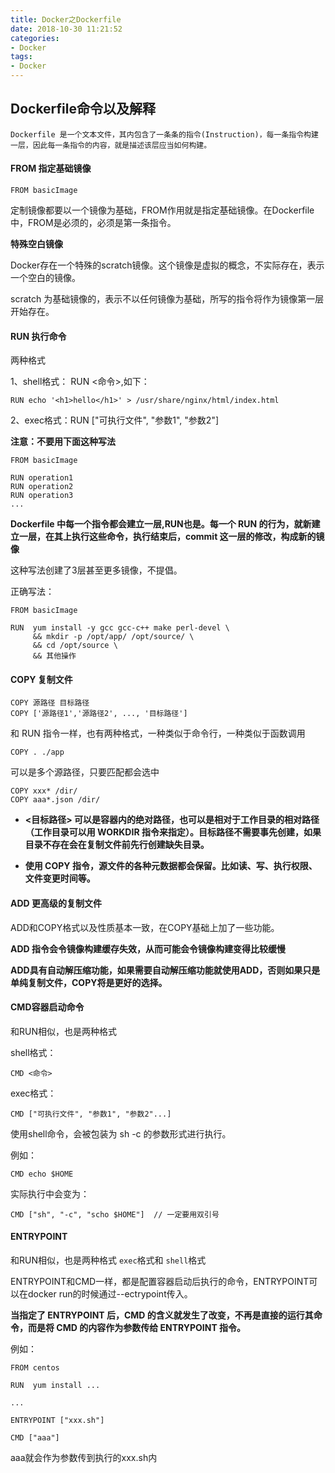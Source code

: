 ```yaml
---
title: Docker之Dockerfile
date: 2018-10-30 11:21:52
categories:
- Docker
tags:
- Docker
---
```


## Dockerfile命令以及解释

```
Dockerfile 是一个文本文件，其内包含了一条条的指令(Instruction)，每一条指令构建一层，因此每一条指令的内容，就是描述该层应当如何构建。
```

#### FROM 指定基础镜像
```
FROM basicImage
```

定制镜像都要以一个镜像为基础，FROM作用就是指定基础镜像。在Dockerfile中，FROM是必须的，必须是第一条指令。

**特殊空白镜像**

Docker存在一个特殊的scratch镜像。这个镜像是虚拟的概念，不实际存在，表示一个空白的镜像。

scratch 为基础镜像的，表示不以任何镜像为基础，所写的指令将作为镜像第一层开始存在。

#### RUN 执行命令

两种格式

1、shell格式： RUN <命令>,如下：

```
RUN echo '<h1>hello</h1>' > /usr/share/nginx/html/index.html
```

2、exec格式：RUN ["可执行文件", "参数1", "参数2"]

**注意：不要用下面这种写法**

```
FROM basicImage

RUN operation1
RUN operation2
RUN operation3
...
```
**Dockerfile 中每一个指令都会建立一层,RUN也是。每一个 RUN 的行为，就新建立一层，在其上执行这些命令，执行结束后，commit 这一层的修改，构成新的镜像**

这种写法创建了3层甚至更多镜像，不提倡。

正确写法：

```
FROM basicImage

RUN  yum install -y gcc gcc-c++ make perl-devel \
     && mkdir -p /opt/app/ /opt/source/ \
     && cd /opt/source \
     && 其他操作
```
#### COPY 复制文件

```
COPY 源路径 目标路径
COPY ['源路径1','源路径2', ..., '目标路径']
```
和 RUN 指令一样，也有两种格式，一种类似于命令行，一种类似于函数调用

```
COPY . ./app
```

可以是多个源路径，只要匹配都会选中

```
COPY xxx* /dir/
COPY aaa*.json /dir/
```

* **<目标路径> 可以是容器内的绝对路径，也可以是相对于工作目录的相对路径（工作目录可以用 WORKDIR 指令来指定）。目标路径不需要事先创建，如果目录不存在会在复制文件前先行创建缺失目录。**

* **使用 COPY 指令，源文件的各种元数据都会保留。比如读、写、执行权限、文件变更时间等。**

#### ADD 更高级的复制文件

ADD和COPY格式以及性质基本一致，在COPY基础上加了一些功能。

**ADD 指令会令镜像构建缓存失效，从而可能会令镜像构建变得比较缓慢**

**ADD具有自动解压缩功能，如果需要自动解压缩功能就使用ADD，否则如果只是单纯复制文件，COPY将是更好的选择。**

#### CMD容器启动命令

和RUN相似，也是两种格式

shell格式：

```
CMD <命令>
```

exec格式：

```
CMD ["可执行文件", "参数1", "参数2"...]
```

使用shell命令，会被包装为 sh -c 的参数形式进行执行。

例如：
```
CMD echo $HOME
```

实际执行中会变为：

```
CMD ["sh", "-c", "scho $HOME"]  // 一定要用双引号
```

#### ENTRYPOINT

和RUN相似，也是两种格式 `exec`格式和 `shell`格式

ENTRYPOINT和CMD一样，都是配置容器启动后执行的命令，ENTRYPOINT可以在docker run的时候通过--ectrypoint传入。

**当指定了 ENTRYPOINT 后，CMD 的含义就发生了改变，不再是直接的运行其命令，而是将 CMD 的内容作为参数传给 ENTRYPOINT 指令。**

例如：

```
FROM centos

RUN  yum install ...

...

ENTRYPOINT ["xxx.sh"]

CMD ["aaa"]
```
aaa就会作为参数传到执行的xxx.sh内